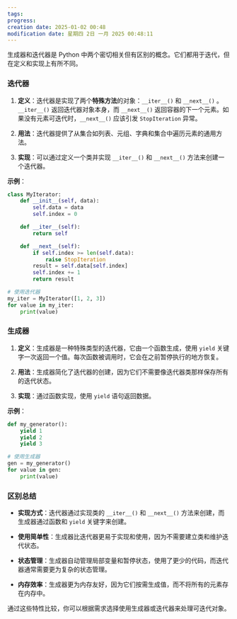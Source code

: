 ```yaml
---
tags: 
progress: 
creation date: 2025-01-02 00:48
modification date: 星期四 2日 一月 2025 00:48:11
---
```

生成器和迭代器是 Python 中两个密切相关但有区别的概念。它们都用于迭代，但在定义和实现上有所不同。

### 迭代器

1. **定义**：迭代器是实现了两个**特殊方法**的对象：`__iter__()` 和 `__next__()` 。`__iter__()` 返回迭代器对象本身，而 `__next__()` 返回容器的下一个元素。如果没有元素可迭代时，`__next__()` 应该引发 `StopIteration` 异常。

2. **用法**：迭代器提供了从集合如列表、元组、字典和集合中遍历元素的通用方法。

3. **实现**：可以通过定义一个类并实现 `__iter__()` 和 `__next__()` 方法来创建一个迭代器。

**示例**：
```python
class MyIterator:
    def __init__(self, data):
        self.data = data
        self.index = 0

    def __iter__(self):
        return self

    def __next__(self):
        if self.index >= len(self.data):
            raise StopIteration
        result = self.data[self.index]
        self.index += 1
        return result

# 使用迭代器
my_iter = MyIterator([1, 2, 3])
for value in my_iter:
    print(value)
```

### 生成器

1. **定义**：生成器是一种特殊类型的迭代器，它由一个函数生成，使用 `yield` 关键字一次返回一个值。每次函数被调用时，它会在之前暂停执行的地方恢复。

2. **用法**：生成器简化了迭代器的创建，因为它们不需要像迭代器类那样保存所有的迭代状态。

3. **实现**：通过函数实现，使用 `yield` 语句返回数据。

**示例**：
```python
def my_generator():
    yield 1
    yield 2
    yield 3

# 使用生成器
gen = my_generator()
for value in gen:
    print(value)
```

### 区别总结

- **实现方式**：迭代器通过实现类的 `__iter__()` 和 `__next__()` 方法来创建，而生成器通过函数和 `yield` 关键字来创建。
  
- **使用简单性**：生成器比迭代器更易于实现和使用，因为不需要建立类和维护迭代状态。

- **状态管理**：生成器自动管理局部变量和暂停状态，使用了更少的代码，而迭代器通常需要更为复杂的状态管理。

- **内存效率**：生成器更为内存友好，因为它们按需生成值，而不将所有的元素存在内存中。

通过这些特性比较，你可以根据需求选择使用生成器或迭代器来处理可迭代对象。
